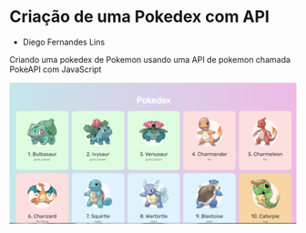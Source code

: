 # Criação de uma Pokedex com API

- Diego Fernandes Lins

Criando uma pokedex de Pokemon usando uma API de pokemon chamada PokeAPI com JavaScript 

![](https://github.com/DiegoLins10/Pokedex/blob/origin/pokedex.png)
